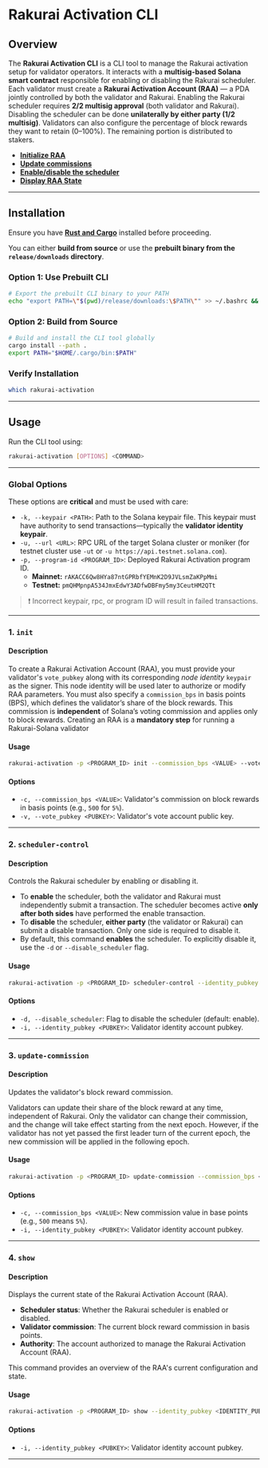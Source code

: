# Rakurai Activation CLI

## Overview

The **Rakurai Activation CLI** is a CLI tool to manage the Rakurai activation setup for validator operators. It interacts with a **multisig-based Solana smart contract** responsible for enabling or disabling the Rakurai scheduler.  
Each validator must create a **Rakurai Activation Account (RAA)** — a PDA jointly controlled by both the validator and Rakurai. Enabling the Rakurai scheduler requires **2/2 multisig approval** (both validator and Rakurai). Disabling the scheduler can be done **unilaterally by either party (1/2 multisig)**. Validators can also configure the percentage of block rewards they want to retain (0–100%). The remaining portion is distributed to stakers.

- **[Initialize RAA](#1-init)**
- **[Update commissions](#3-update-commission)**
- **[Enable/disable the scheduler](#2-scheduler-control)**
- **[Display RAA State](#4-show)**

---

## Installation

Ensure you have **[Rust and Cargo](https://doc.rust-lang.org/cargo/getting-started/installation.html#install-rust-and-cargo)** installed before proceeding.

You can either **build from source** or use the **prebuilt binary from the `release/downloads` directory**.

### Option 1: Use Prebuilt CLI
```bash
# Export the prebuilt CLI binary to your PATH
echo "export PATH=\"$(pwd)/release/downloads:\$PATH\"" >> ~/.bashrc && source ~/.bashrc
```

### Option 2: Build from Source
```sh
# Build and install the CLI tool globally
cargo install --path .
export PATH="$HOME/.cargo/bin:$PATH"
```

### Verify Installation
```sh
which rakurai-activation
```

---

## Usage

Run the CLI tool using:

```sh
rakurai-activation [OPTIONS] <COMMAND>
```

---

### Global Options

These options are **critical** and must be used with care:

- `-k, --keypair <PATH>`: Path to the Solana keypair file. This keypair must have authority to send transactions—typically the **validator identity keypair**.
- `-u, --url <URL>`: RPC URL of the target Solana cluster or moniker (for testnet cluster use `-ut` or `-u https://api.testnet.solana.com`).  
- `-p, --program-id <PROGRAM_ID>`: Deployed Rakurai Activation program ID.  
  - **Mainnet:** `rAKACC6Qw8HYa87ntGPRbfYEMnK2D9JVLsmZaKPpMmi`  
  - **Testnet:** `pmQHMpnpA534JmxEdwY3ADfwDBFmy5my3CeutHM2QTt`

> ❗ Incorrect keypair, rpc, or program ID will result in failed transactions.

---

### 1. `init`

#### Description

To create a Rakurai Activation Account (RAA), you must provide your validator's `vote_pubkey` along with its corresponding *node identity* `keypair` as the signer. This node identity will be used later to authorize or modify RAA parameters.
You must also specify a `commission_bps` in basis points (BPS), which defines the validator’s share of the block rewards. This commission is **independent** of Solana’s voting commission and applies only to block rewards.
Creating an RAA is a **mandatory step** for running a Rakurai-Solana validator


#### Usage

```sh
rakurai-activation -p <PROGRAM_ID> init --commission_bps <VALUE> --vote_pubkey <VOTE_PUBKEY> --keypair <IDENTITY_KEYPAIR> --url <RPC_URL>
```

#### Options

- `-c, --commission_bps <VALUE>`: Validator's commission on block rewards in basis points (e.g., `500` for `5%`).
- `-v, --vote_pubkey <PUBKEY>`: Validator's vote account public key.

---

### 2. `scheduler-control`

#### Description
Controls the Rakurai scheduler by enabling or disabling it.

- To **enable** the scheduler, both the validator and Rakurai must independently submit a transaction. The scheduler becomes active **only after both sides** have performed the enable transaction.
- To **disable** the scheduler, **either party** (the validator or Rakurai) can submit a disable transaction. Only one side is required to disable it.
- By default, this command **enables** the scheduler. To explicitly disable it, use the `-d` or `--disable_scheduler` flag.
  
#### Usage

```sh
rakurai-activation -p <PROGRAM_ID> scheduler-control --identity_pubkey <IDENTITY_PUBKEY> --keypair <IDENTITY_KEYPAIR> --url <RPC_URL> 
```

#### Options

- `-d, --disable_scheduler`: Flag to disable the scheduler (default: enable).
- `-i, --identity_pubkey <PUBKEY>`: Validator identity account pubkey.

---

### 3. `update-commission`

#### Description
Updates the validator's block reward commission.

Validators can update their share of the block reward at any time, independent of Rakurai. Only the validator can change their commission, and the change will take effect starting from the next epoch. However, if the validator has not yet passed the first leader turn of the current epoch, the new commission will be applied in the following epoch.
 
#### Usage

```sh
rakurai-activation -p <PROGRAM_ID> update-commission --commission_bps <VALUE> --identity_pubkey <IDENTITY_PUBKEY> --keypair <IDENTITY_KEYPAIR> --url <RPC_URL>
```

#### Options

- `-c, --commission_bps <VALUE>`: New commission value in base points (e.g., `500` means `5%`).
- `-i, --identity_pubkey <PUBKEY>`: Validator identity account pubkey.

---

### 4. `show`

#### Description
Displays the current state of the Rakurai Activation Account (RAA).

- **Scheduler status**: Whether the Rakurai scheduler is enabled or disabled.
- **Validator commission**: The current block reward commission in basis points.
- **Authority**: The account authorized to manage the Rakurai Activation Account (RAA).

This command provides an overview of the RAA's current configuration and state.


#### Usage

```sh
rakurai-activation -p <PROGRAM_ID> show --identity_pubkey <IDENTITY_PUBKEY> --url <RPC_URL>
```

#### Options

- `-i, --identity_pubkey <PUBKEY>`: Validator identity account pubkey.

---

